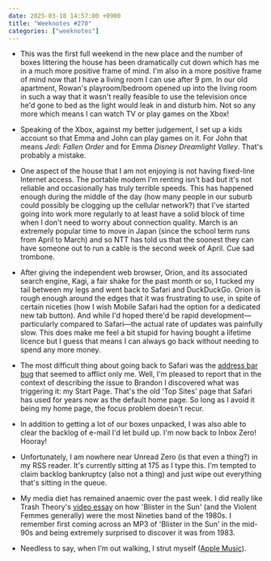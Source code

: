 ```yaml
---
date: 2025-03-18 14:57:00 +0900
title: "Weeknotes #270"
categories: ["weeknotes"]
---
```


- This was the first full weekend in the new place and the number of boxes littering the house has been dramatically cut down which has me in a much more positive frame of mind. I'm also in a more positive frame of mind now that I have a living room I can use after 9 pm. In our old apartment, Rowan's playroom/bedroom opened up into the living room in such a way that it wasn't really feasible to use the television once he'd gone to bed as the light would leak in and disturb him. Not so any more which means I can watch TV or play games on the Xbox!

- Speaking of the Xbox, against my better judgement, I set up a kids account so that Emma and John can play games on it. For John that means _Jedi: Fallen Order_ and for Emma _Disney Dreamlight Valley_. That's probably a mistake.

- One aspect of the house that I am not enjoying is not having fixed-line Internet access. The portable modem I'm renting isn't bad but it's not reliable and occasionally has truly terrible speeds. This has happened enough during the middle of the day (how many people in our suburb could possibly be clogging up the cellular network?) that I've started going into work more regularly to at least have a solid block of time when I don't need to worry about connection quality. March is an extremely popular time to move in Japan (since the school term runs from April to March) and so NTT has told us that the soonest they can have someone out to run a cable is the second week of April. Cue sad trombone.

- After giving the independent web browser, Orion, and its associated search engine, Kagi, a fair shake for the past month or so, I tucked my tail between my legs and went back to Safari and DuckDuckGo. Orion is rough enough around the edges that it was frustrating to use, in spite of certain niceties (how I wish Mobile Safari had the option for a dedicated new tab button). And while I'd hoped there'd be rapid development—particularly compared to Safari—the actual rate of updates was painfully slow. This does make me feel a bit stupid for having bought a lifetime licence but I guess that means I can always go back without needing to spend any more money.

- The most difficult thing about going back to Safari was the [address bar bug](https://updates.inqk.net/post/1726781160.html) that seemed to afflict only me. Well, I'm pleased to report that in the context of describing the issue to Brandon I discovered what was triggering it: my Start Page. That's the old 'Top Sites' page that Safari has used for years now as the default home page. So long as I avoid it being my home page, the focus problem doesn't recur.

- In addition to getting a lot of our boxes unpacked, I was also able to clear the backlog of e-mail I'd let build up. I'm now back to Inbox Zero! Hooray!

- Unfortunately, I am nowhere near Unread Zero (is that even a thing?) in my RSS reader. It's currently sitting at 175 as I type this. I'm tempted to claim backlog bankruptcy (also not a thing) and just wipe out everything that's sitting in the queue.

- My media diet has remained anaemic over the past week. I did really like Trash Theory's [video essay](https://youtu.be/8XP706O7uzY) on how 'Blister in the Sun' (and the Violent Femmes generally) were the most Nineties band of the 1980s. I remember first coming across an MP3 of 'Blister in the Sun' in the mid-90s and being extremely surprised to discover it was from 1983.

- Needless to say, when I'm out walking, I strut myself ([Apple Music](https://music.apple.com/jp/album/blister-in-the-sun/1576789411?i=1576789643&l=en-US)).
